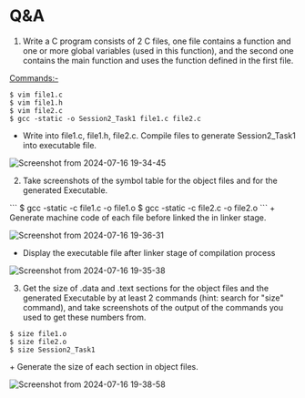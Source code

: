 # Q&A
1. Write a C program consists of 2 C files, one file contains a function and one or more global variables
   (used in this function), and the second one contains the main function and uses the function defined in
   the first file.

<u> Commands:- </u>
```
$ vim file1.c
$ vim file1.h
$ vim file2.c
$ gcc -static -o Session2_Task1 file1.c file2.c
```
<Description>
   
+ Write into file1.c, file1.h, file2.c. Compile files to generate Session2_Task1 into executable file.
    
![Screenshot from 2024-07-16 19-34-45](https://github.com/user-attachments/assets/2ef68618-cc9e-436e-86c1-dc881dab6c38)

2. Take screenshots of the symbol table for the object files and for the generated Executable.
<Commands>
```
$ gcc -static -c file1.c -o file1.o
$ gcc -static -c file2.c -o file2.o
```

<Description>
+ Generate machine code of each file before linked the in linker stage.

![Screenshot from 2024-07-16 19-36-31](https://github.com/user-attachments/assets/13e50562-874d-4e28-bd85-bcf2c7f71431)

+ Display the executable file after linker stage of compilation process

![Screenshot from 2024-07-16 19-35-38](https://github.com/user-attachments/assets/8261a0c9-2b26-432a-b9f2-164fb13bc110)


3. Get the size of .data and .text sections for the object files and the generated Executable by at least 2
   commands (hint: search for "size" command), and take screenshots of the output of the commands you used
   to get these numbers from.

```
$ size file1.o
$ size file2.o
$ size Session2_Task1
```

<Description>
+ Generate the size of each section in object files.

![Screenshot from 2024-07-16 19-38-58](https://github.com/user-attachments/assets/530643d8-5128-4bf8-ac07-322d7dbfc843)
